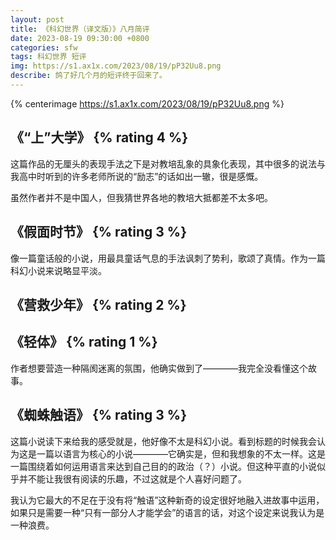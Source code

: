 ```yaml
---
layout: post
title: 《科幻世界（译文版）》八月简评
date: 2023-08-19 09:30:00 +0800
categories: sfw
tags: 科幻世界 短评
img: https://s1.ax1x.com/2023/08/19/pP32Uu8.png
describe: 鸽了好几个月的短评终于回来了。
---
```


{% centerimage https://s1.ax1x.com/2023/08/19/pP32Uu8.png %}

## 《“上”大学》 {% rating 4 %}

这篇作品的无厘头的表现手法之下是对教培乱象的具象化表现，其中很多的说法与我高中时听到的许多老师所说的“励志”的话如出一辙，很是感慨。

虽然作者并不是中国人，但我猜世界各地的教培大抵都差不太多吧。

## 《假面时节》 {% rating 3 %}

像一篇童话般的小说，用最具童话气息的手法讽刺了势利，歌颂了真情。作为一篇科幻小说来说略显平淡。

## 《营救少年》 {% rating 2 %}

## 《轻体》 {% rating 1 %}

作者想要营造一种隔阂迷离的氛围，他确实做到了————我完全没看懂这个故事。

## 《蜘蛛触语》 {% rating 3 %}

这篇小说读下来给我的感受就是，他好像不太是科幻小说。看到标题的时候我会认为这是一篇以语言为核心的小说————它确实是，但和我想象的不太一样。这是一篇围绕着如何运用语言来达到自己目的的政治（？）小说。但这种平直的小说似乎并不能让我很有阅读的乐趣，不过这就是个人喜好问题了。

我认为它最大的不足在于没有将“触语”这种新奇的设定很好地融入进故事中运用，如果只是需要一种“只有一部分人才能学会”的语言的话，对这个设定来说我认为是一种浪费。